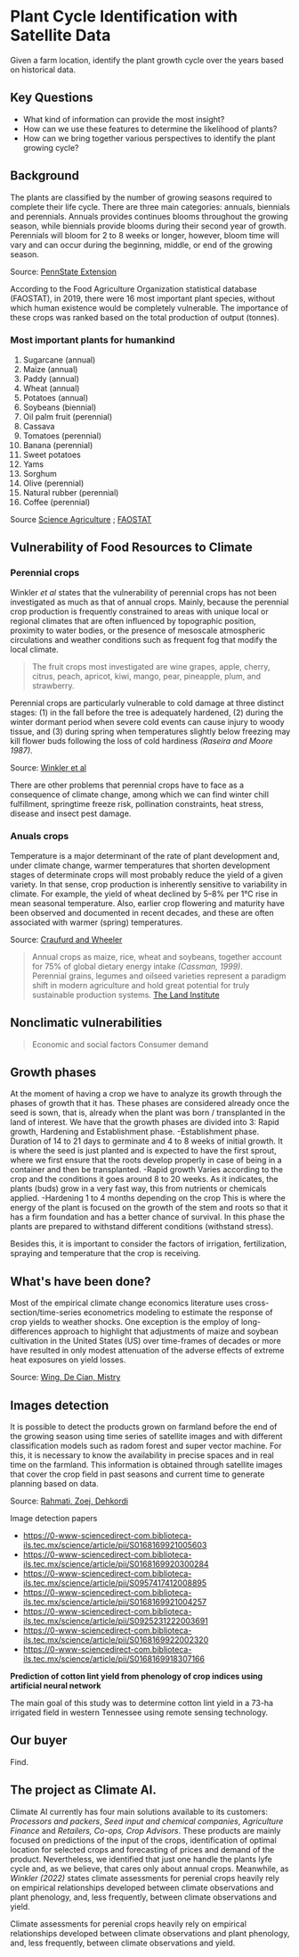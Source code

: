 # Plant Cycle Identification with Satellite Data

Given a farm location, identify the plant growth cycle over the years based on historical data.


## Key Questions
- What kind of information can provide the most insight?
- How can we use these features to determine the likelihood of plants?
- How can we bring together various perspectives to identify the plant growing cycle?

## Background
The plants are classified by the number of growing seasons required to complete their life cycle. There are three main categories: annuals, biennials and perennials. Annuals provides continues blooms throughout the growing season, while biennials provide blooms during their second year of growth. Perennials will bloom for 2 to 8 weeks or longer, however, bloom time will vary and can occur during the beginning, middle, or end of the growing season.

Source: [PennState Extension](https://extension.psu.edu/plant-life-cycles)

According to the Food Agriculture Organization statistical database (FAOSTAT), in 2019, there were 16 most important plant species, without which human existence would be completely vulnerable. The importance of these crops was ranked based on the total production of output (tonnes).

### Most important plants for humankind

1. Sugarcane (annual)
2. Maize (annual)
3. Paddy (annual)
4. Wheat (annual)
5. Potatoes (annual)
6. Soybeans (biennial)
7. Oil palm fruit (perennial)
8. Cassava
9. Tomatoes (perennial)
10. Banana (perennial)
11. Sweet potatoes
12. Yams
13. Sorghum
14. Olive (perennial)
15. Natural rubber (perennial)
16. Coffee (perennial)

Source [Science Agriculture](https://scienceagri.com/16-most-important-plant-species-in-the-world/) ; [FAOSTAT](https://www.fao.org/faostat/en/#data/QCL)

## Vulnerability of Food Resources to Climate

### Perennial crops
Winkler *et al* states that the vulnerability of perennial crops has not been investigated as much as that of annual crops. Mainly, because the perennial crop production is frequently constrained to areas with unique local or regional climates that are often influenced by topographic position, proximity to water bodies, or the presence of mesoscale atmospheric circulations and weather conditions such as frequent fog that modify the local climate.

> The fruit crops most investigated are wine grapes, apple, cherry, citrus, peach, apricot, kiwi, mango, pear, pineapple, plum, and strawberry.

Perennial crops are particularly vulnerable to cold damage at three distinct stages: (1) in the fall before the tree is adequately hardened, (2) during the winter dormant period when severe cold events can cause injury to woody tissue, and (3) during spring when temperatures slightly
below freezing may kill flower buds following the loss of cold
hardiness *(Raseira and Moore 1987)*.

Source: [Winkler et al](https://www.sciencedirect.com/science/article/pii/B9780123847034002082)

There are other problems that perennial crops have to face as a consequence of climate change, among which we can find winter chill fulfillment, springtime freeze risk, pollination constraints, heat stress, disease and insect pest damage.

### Anuals crops
Temperature is a major determinant of the rate of plant development and, under climate change, warmer temperatures that shorten development stages of determinate crops will most probably reduce the yield of a given variety. In that sense, crop production is inherently sensitive to variability in climate. For example, the yield of wheat declined by 5–8% per 1°C rise in mean seasonal temperature. Also, earlier crop flowering and maturity have been observed and documented in recent decades, and these are often associated with warmer (spring) temperatures.

Source: [Craufurd and Wheeler](https://pubmed.ncbi.nlm.nih.gov/19505929/#:~:text=Crop%20production%20is%20inherently%20sensitive,yield%20of%20a%20given%20variety.)

> Annual crops as maize, rice, wheat and soybeans, together account for 75% of global dietary energy intake *(Cassman, 1999)*. <br>
> Perennial grains, legumes and oilseed varieties represent a paradigm shift in modern agriculture and hold great potential for truly sustainable production systems. [The Land Institute](https://landinstitute.org/our-work/perennial-crops/)


## Nonclimatic vulnerabilities
> Economic and social factors
> Consumer demand
## Growth phases
At the moment of having a crop we have to analyze its growth through the phases of growth that it has. These phases are considered already once the seed is sown, that is, already when the plant was born / transplanted in the land of interest. We have that the growth phases are divided into 3: Rapid growth, Hardening and Establishment phase.
-Establishment phase.
Duration of 14 to 21 days to germinate and 4 to 8 weeks of initial growth.
It is where the seed is just planted and is expected to have the first sprout, where we first ensure that the roots develop properly in case of being in a container and then be transplanted.
-Rapid growth
Varies according to the crop and the conditions it goes around 8 to 20 weeks.
As it indicates, the plants (buds) grow in a very fast way, this from nutrients or chemicals applied.
-Hardening 
1 to 4 months depending on the crop 
This is where the energy of the plant is focused on the growth of the stem and roots so that it has a firm foundation and has a better chance of survival. In this phase the plants are prepared to withstand different conditions (withstand stress).

Besides this, it is important to consider the factors of irrigation, fertilization, spraying and temperature that the crop is receiving.


## What's have been done?

Most of the empirical climate change economics literature uses cross-section/time-series econometrics modeling to estimate the response of crop yields to weather shocks. One exception is the employ of long-differences approach to highlight that adjustments of maize and soybean cultivation in the United States (US) over time-frames of decades or more have resulted in only modest attenuation of the adverse effects of extreme heat exposures on yield losses.

Source: [Wing, De Cian, Mistry](https://www.sciencedirect.com/science/article/pii/S0095069621000450)


## Images detection

It is possible to detect the products grown on farmland before the end of the growing season using time series of satellite images and with different classification models such as radom forest and super vector machine. For this, it is necessary to know the availability in precise spaces and in real time on the farmland. This information is obtained through satellite images that cover the crop field in past seasons and current time to generate planning based on data.

Source: [Rahmati, Zoej, Dehkordi](https://0-www-sciencedirect-com.biblioteca-ils.tec.mx/science/article/pii/S0273117722004173)

Image detection papers
- https://0-www-sciencedirect-com.biblioteca-ils.tec.mx/science/article/pii/S0168169921005603
- https://0-www-sciencedirect-com.biblioteca-ils.tec.mx/science/article/pii/S0168169920300284
- https://0-www-sciencedirect-com.biblioteca-ils.tec.mx/science/article/pii/S0957417412008895
- https://0-www-sciencedirect-com.biblioteca-ils.tec.mx/science/article/pii/S0168169921004257
- https://0-www-sciencedirect-com.biblioteca-ils.tec.mx/science/article/pii/S0925231222003691
- https://0-www-sciencedirect-com.biblioteca-ils.tec.mx/science/article/pii/S0168169922002320
- https://0-www-sciencedirect-com.biblioteca-ils.tec.mx/science/article/pii/S0168169918307166


**Prediction of cotton lint yield from phenology of crop indices using artificial neural network**

The main goal of this study was to determine cotton lint yield in a 73-ha irrigated field in western Tennessee using remote sensing technology.

## Our buyer

Find.

## The project as Climate AI.
Climate AI currently has four main solutions available to its customers: *Processors and packers*, *Seed input and chemical companies*, *Agriculture Finance* and *Retailers, Co-ops, Crop Advisors*. These products are mainly focused on predictions of the input of the crops, identification of optimal location for selected crops and forecasting of prices and demand of the product. Nevertheless, we identified that just one handle the plants lyfe cycle and, as we believe, that cares only about annual crops. Meanwhile, as *Winkler (2022)* states climate assessments for perenial crops heavily rely on empirical relationships developed between climate observations and plant phenology, and, less frequently, between climate observations and yield.

Climate assessments for perenial crops heavily rely on empirical relationships developed between climate observations and plant phenology, and, less frequently, between climate observations and yield.


